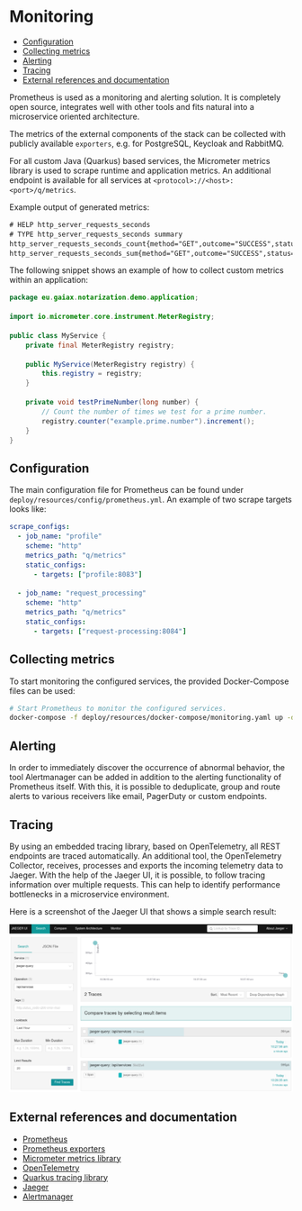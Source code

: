 # Monitoring

<!-- TOC GitLab -->

- [Configuration](#configuration)
- [Collecting metrics](#collecting-metrics)
- [Alerting](#alerting)
- [Tracing](#tracing)
- [External references and documentation](#external-references-and-documentation)

<!-- /TOC -->

Prometheus is used as a monitoring and alerting solution. It is completely open
source, integrates well with other tools and fits natural into a microservice
oriented architecture.

The metrics of the external components of the stack can be collected with
publicly available `exporters`, e.g. for PostgreSQL, Keycloak and RabbitMQ.

For all custom Java (Quarkus) based services, the Micrometer metrics library is
used to scrape runtime and application metrics. An additional endpoint is
available for all services at `<protocol>://<host>:<port>/q/metrics`.

Example output of generated metrics:

```txt
# HELP http_server_requests_seconds
# TYPE http_server_requests_seconds summary
http_server_requests_seconds_count{method="GET",outcome="SUCCESS",status="200",uri="/example/prime/{number}",} 1.0
http_server_requests_seconds_sum{method="GET",outcome="SUCCESS",status="200",uri="/example/prime/{number}",} 0.017385896
```

The following snippet shows an example of how to collect custom metrics within
an application:

```java
package eu.gaiax.notarization.demo.application;

import io.micrometer.core.instrument.MeterRegistry;

public class MyService {
    private final MeterRegistry registry;

    public MyService(MeterRegistry registry) {
        this.registry = registry;
    }

    private void testPrimeNumber(long number) {
        // Count the number of times we test for a prime number.
        registry.counter("example.prime.number").increment();
    }
}
```

## Configuration

The main configuration file for Prometheus can be found under `deploy/resources/config/prometheus.yml`.
An example of two scrape targets looks like:

```yaml
scrape_configs:
  - job_name: "profile"
    scheme: "http"
    metrics_path: "q/metrics"
    static_configs:
      - targets: ["profile:8083"]

  - job_name: "request_processing"
    scheme: "http"
    metrics_path: "q/metrics"
    static_configs:
      - targets: ["request-processing:8084"]
```

## Collecting metrics

To start monitoring the configured services, the provided Docker-Compose files can be used:

```sh
# Start Prometheus to monitor the configured services.
docker-compose -f deploy/resources/docker-compose/monitoring.yaml up -d
```

## Alerting

In order to immediately discover the occurrence of abnormal behavior, the tool Alertmanager can be added in addition to the alerting functionality of Prometheus itself.
With this, it is possible to deduplicate, group and route alerts to various receivers like email, PagerDuty or custom endpoints.

## Tracing

By using an embedded tracing library, based on OpenTelemetry, all REST endpoints are traced automatically.
An additional tool, the OpenTelemetry Collector, receives, processes and exports the incoming telemetry data to Jaeger.
With the help of the Jaeger UI, it is possible, to follow tracing information over multiple requests.
This can help to identify performance bottlenecks in a microservice environment.

Here is a screenshot of the Jaeger UI that shows a simple search result:

![Screenshot of the Jaeger UI](./images/jaeger-ui.png)

## External references and documentation

- [Prometheus](https://prometheus.io/)
- [Prometheus exporters](https://prometheus.io/docs/instrumenting/exporters/)
- [Micrometer metrics library](https://quarkus.io/guides/micrometer)
- [OpenTelemetry](https://opentelemetry.io/)
- [Quarkus tracing library](https://quarkus.io/guides/opentelemetry)
- [Jaeger](https://www.jaegertracing.io/)
- [Alertmanager](https://prometheus.io/docs/alerting/latest/alertmanager/)
